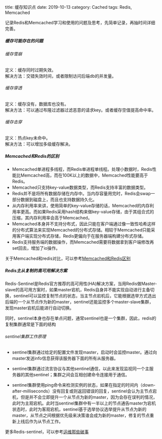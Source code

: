 title: 缓存知识点
date: 2019-10-13
category: Cached
tags: Redis, Memcached

记录Redis和Memcached学习和使用的问题及思考，先简单记录，再抽时间详细完善。 


##### 缓存可能存在的问题

###### 缓存雪崩
定义：缓存同时过期失效。    
解决方法：交错失效时间，或者限制访问后端db的并发量。

###### 缓存穿透
定义：缓存没有，数据库也没有。    
解决方法：可以通过布隆过滤器过滤恶意的请求key。或者缓存空值提高命中率。

###### 缓存击穿
定义：热点key未命中。    
解决方法：可以增加多级缓存解决。

##### Memcached和Redis的区别
- Memcached单进程多线程，而Redis单进程单线程。处理小数据时，Redis性能比Memcached高，而在100K以上的数据中，Memcached性能要高于Redis。
- Memcached只支持key-value数据类型，而Redis支持丰富的数据类型。
- Redis并不是将所有数据存储在内存中。当内存容量用完时，Redis会swap一部分数据到磁盘上，而且也支持数据持久化。
- 从内存利用率来讲，使用简单的key-value存储的话，Memcached的内存利用率更高。而如果Redis采用hash结构来做key-value存储，由于其组合式的压缩，其内存利用率会高于Memcached。
- Memcached本身并不支持分布式，因此只能在客户端通过像一致性哈希这样的分布式算法来实现Memcached的分布式存储。相较于Memcached只能采用客户端实现分布式存储，Redis更偏向于在服务器端构建分布式存储。
- Redis支持服务端的数据操作，而Memcached需要将数据拿到客户端修改再set回去，增加了io操作。

关于Memcached和redis对比，可以参考[Memcached和Redis区别](http://www.360doc.com/content/18/0309/11/11935121_735604822.shtml)

##### Redis主从复制的高可用解决方案
Redis-Sentinel是Redis官方推荐的高可用性(HA)解决方案，当用Redis做Master-slave的高可用方案时，如果master宕机，Redis自身并不能实现自动进行主备切换，sentinel可以监控复制节点的状态，当主节点宕机后，它能根据选举方式选出后端的一个从节点作为新的master，sentinel还能监控多个master-slave集群，发现master宕机后能进行自动切换。

同时，sentinel本身也存在单点问题，通常sentinel也是一个集群，因此，redis的复制集群通常是下面的结构

###### sentinel集群工作原理
- sentinel集群通过给定的配置文件发现master，启动时会监控master。通过向master发送info信息获得该服务器下面的所有从服务器。

- sentinel集群通过流言协议与其他sentinel通信，以此来发现监视同一个主服务器的其他sentinel；集群之间会互相创建命令连接用于通信。

- sentinel集群使用ping命令来检测实例的状态，如果在指定的时间内（down-after-milliseconds）没有回复或则返回错误的回复，sentinel会认为主节点宕机，但是并不会立即提升一个从节点为新的master，因为会存在误判的情况，此时为主观宕机。此时当sentinel集群中有一半以上的节点通告master为宕机状态时，此时为客观宕机，sentinel基于选举协议选举提升从节点为新的master，从节点之间根据优先级来决策谁会成为新的master，修复的节点重新上线后作为从节点工作。

更多Redis-sentinel，可以参考[运维那些破事](https://www.cnblogs.com/lizhaojun-ops/p/9447016.html)